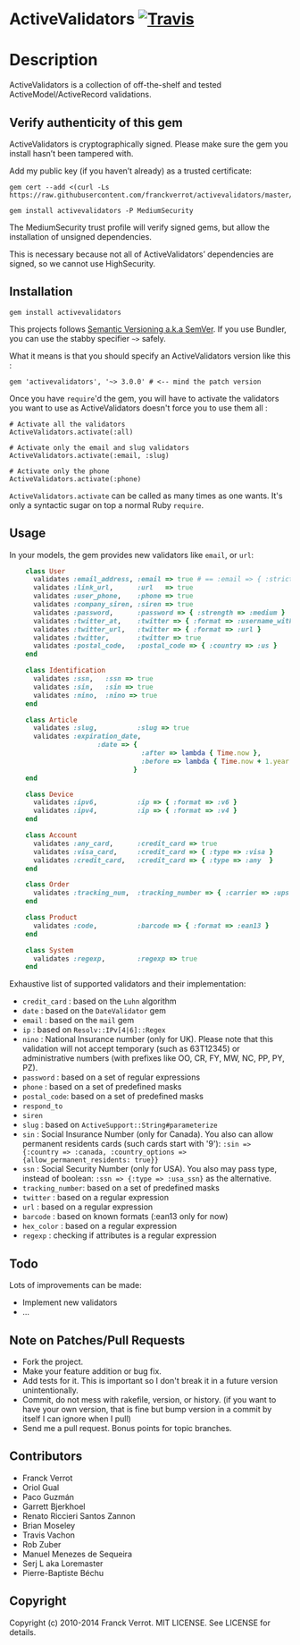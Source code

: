 # ActiveValidators [![Travis](https://secure.travis-ci.org/franckverrot/activevalidators.png)](http://travis-ci.org/franckverrot/activevalidators)

# Description

ActiveValidators is a collection of off-the-shelf and tested ActiveModel/ActiveRecord validations.

## Verify authenticity of this gem

ActiveValidators is cryptographically signed. Please make sure the gem you install hasn’t been tampered with.

Add my public key (if you haven’t already) as a trusted certificate:

    gem cert --add <(curl -Ls https://raw.githubusercontent.com/franckverrot/activevalidators/master/certs/franckverrot.pem)

    gem install activevalidators -P MediumSecurity

The MediumSecurity trust profile will verify signed gems, but allow the installation of unsigned dependencies.

This is necessary because not all of ActiveValidators’ dependencies are signed, so we cannot use HighSecurity.

## Installation

    gem install activevalidators

This projects follows [Semantic Versioning a.k.a SemVer](http://semver.org). If you use Bundler, you can use the stabby specifier `~>` safely.

What it means is that you should specify an ActiveValidators version like this :

    gem 'activevalidators', '~> 3.0.0' # <-- mind the patch version

Once you have `require`'d the gem, you will have to activate the validators you
want to use as ActiveValidators doesn't force you to use them all :

    # Activate all the validators
    ActiveValidators.activate(:all)

    # Activate only the email and slug validators
    ActiveValidators.activate(:email, :slug)

    # Activate only the phone
    ActiveValidators.activate(:phone)

`ActiveValidators.activate` can be called as many times as one wants. It's only
a syntactic sugar on top a normal Ruby `require`.

## Usage

In your models, the gem provides new validators like `email`, or `url`:

```ruby
    class User
      validates :email_address, :email => true # == :email => { :strict => false }
      validates :link_url,      :url   => true
      validates :user_phone,    :phone => true
      validates :company_siren, :siren => true
      validates :password,      :password => { :strength => :medium }
      validates :twitter_at,    :twitter => { :format => :username_with_at }
      validates :twitter_url,   :twitter => { :format => :url }
      validates :twitter,       :twitter => true
      validates :postal_code,   :postal_code => { :country => :us }
    end

    class Identification
      validates :ssn,   :ssn => true
      validates :sin,   :sin => true
      validates :nino,  :nino => true
    end

    class Article
      validates :slug,          :slug => true
      validates :expiration_date,
                      :date => {
                                 :after => lambda { Time.now },
                                 :before => lambda { Time.now + 1.year }
                               }
    end

    class Device
      validates :ipv6,          :ip => { :format => :v6 }
      validates :ipv4,          :ip => { :format => :v4 }
    end

    class Account
      validates :any_card,      :credit_card => true
      validates :visa_card,     :credit_card => { :type => :visa }
      validates :credit_card,   :credit_card => { :type => :any  }
    end

    class Order
      validates :tracking_num,  :tracking_number => { :carrier => :ups }
    end

    class Product
      validates :code,          :barcode => { :format => :ean13 }
    end

    class System
      validates :regexp,        :regexp => true
    end
```

Exhaustive list of supported validators and their implementation:

* `credit_card` : based on the `Luhn` algorithm
* `date`  : based on the `DateValidator` gem
* `email` : based on the `mail` gem
* `ip`    : based on `Resolv::IPv[4|6]::Regex`
* `nino` : National Insurance number (only for UK). Please note that this validation will not accept temporary (such as 63T12345) or administrative numbers (with prefixes like OO, CR, FY, MW, NC, PP, PY, PZ).
* `password` : based on a set of regular expressions
* `phone` : based on a set of predefined masks
* `postal_code`: based on a set of predefined masks
* `respond_to`
* `siren`
* `slug`  : based on `ActiveSupport::String#parameterize`
* `sin` : Social Insurance Number (only for Canada). You also can allow permanent residents cards (such cards start with '9'): `:sin => {:country => :canada, :country_options => {allow_permanent_residents: true}}`
* `ssn` : Social Security Number (only for USA). You also may pass type, instead of boolean: `:ssn => {:type => :usa_ssn}` as the alternative.
* `tracking_number`: based on a set of predefined masks
* `twitter` : based on a regular expression
* `url`   : based on a regular expression
* `barcode`   : based on known formats (:ean13 only for now)
* `hex_color` : based on a regular expression
* `regexp` : checking if attributes is a regular expression

## Todo

Lots of improvements can be made:

* Implement new validators
* ...

## Note on Patches/Pull Requests

* Fork the project.
* Make your feature addition or bug fix.
* Add tests for it. This is important so I don't break it in a
  future version unintentionally.
* Commit, do not mess with rakefile, version, or history.
  (if you want to have your own version, that is fine but bump version in a commit by itself I can ignore when I pull)
* Send me a pull request. Bonus points for topic branches.


## Contributors

* Franck Verrot
* Oriol Gual
* Paco Guzmán
* Garrett Bjerkhoel
* Renato Riccieri Santos Zannon
* Brian Moseley
* Travis Vachon
* Rob Zuber
* Manuel Menezes de Sequeira
* Serj L aka Loremaster
* Pierre-Baptiste Béchu

## Copyright

Copyright (c) 2010-2014 Franck Verrot. MIT LICENSE. See LICENSE for details.

